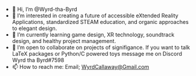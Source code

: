 - 👋 Hi, I’m @Wyrd-tha-Byrd
- 👀 I’m interested in creating a future of accessible eXtended Reality Applications, standardized STEAM education, and organic approaches to elegant design.
- 🌱 I’m currently learning game design, XR technology, soundtrack design, and healthy project management.
- 💞️ I’m open to collaborate on projects of signifigance. If you want to talk LaTeX packages or Python/C powered toys message me on Discord Wyrd tha Byrd#7598
- 📫 How to reach me: Email; WyrdCallaway@Gmail.com 
<!---
Wyrd-tha-Byrd/Wyrd-tha-Byrd is a ✨ special ✨ repository because its `README.md` (this file) appears on your GitHub profile.
You can click the Preview link to take a look at your changes.
--->
